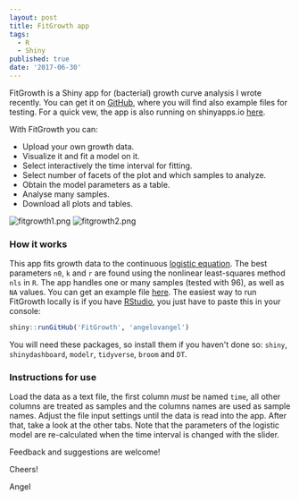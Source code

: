 ```yaml
---
layout: post
title: FitGrowth app
tags:
  - R
  - Shiny
published: true
date: '2017-06-30'
---
```


FitGrowth is a Shiny app for (bacterial) growth curve analysis I wrote recently.
You can get it on [GitHub](https://github.com/angelovangel/FitGrowth), where you will find also example files for testing. For a quick vew, the app is also running on shinyapps.io [here](https://angelov.shinyapps.io/FitGrowth/).

With FitGrowth you can:
  - Upload your own growth data. 
  - Visualize it and fit a model on it. 
  - Select interactively the time interval for fitting. 
  - Select number of facets of the plot and which samples to analyze. 
  - Obtain the model parameters as a table. 
  - Analyse many samples. 
  - Download all plots and tables.
  
![fitgrowth1.png]({{site.baseurl}}/img/fitgrowth1.png)
![fitgrowth2.png]({{site.baseurl}}/img/fitgrowth2.png)
### How it works
This app fits growth data to the continuous [logistic equation](https://en.wikipedia.org/wiki/Generalised_logistic_function). The best parameters `n0`, `k` and `r` are found using the nonlinear least-squares method `nls` in `R`. The app handles one or many samples (tested with 96), as well as `NA` values. You can get an example file [here](https://www.dropbox.com/sh/zzf7y3ijwkat55e/AABUvp7BAARIdYBqZWgk1E37a?dl=0). 
The easiest way to run FitGrowth locally is if you have [RStudio](http://rstudio.org), you just have to paste this in your console:
```r
shiny::runGitHub('FitGrowth', 'angelovangel')
```
You will need these packages, so install them if you haven't done so: `shiny`, `shinydashboard`, `modelr`, `tidyverse`, `broom` and `DT`.
### Instructions for use
Load the data as a text file, the first column *must* be named `time`, all other columns are treated as samples and the columns names are used as sample names. Adjust the file input settings until the data is read into the app. After that, take a look at the other tabs. 
Note that the parameters of the logistic model are re-calculated when the time interval is changed with the slider.

Feedback and suggestions are welcome!

Cheers!

Angel

